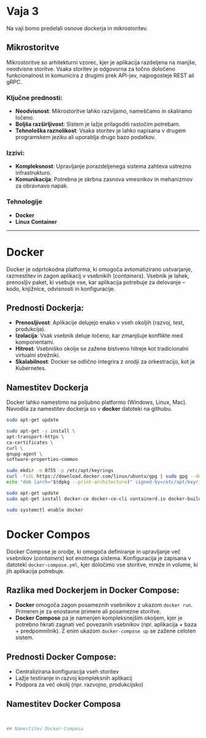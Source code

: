 # Vaja 3

Na vaji bomo predelali osnove dockerja in mikrostoritev. 

## Mikrostoritve

Mikrostoritve so arhitekturni vzorec, kjer je aplikacija razdeljena na manjše, neodvisne storitve. Vsaka storitev je odgovorna za točno določeno funkcionalnost in komunicira z drugimi prek API-jev, najpogosteje REST ali gRPC.

### Ključne prednosti:
- **Neodvisnost**: Mikrostoritve lahko razvijamo, nameščamo in skaliramo ločeno.
- **Boljša razširljivost**: Sistem je lažje prilagoditi rastočim potrebam.
- **Tehnološka raznolikost**: Vsaka storitev je lahko napisana v drugem programskem jeziku ali uporablja drugo bazo podatkov.

### Izzivi:
- **Kompleksnost**: Upravljanje porazdeljenega sistema zahteva ustrezno infrastrukturo.
- **Komunikacija**: Potrebna je skrbna zasnova vmesnikov in mehanizmov za obravnavo napak.

### Tehnologije
- **Docker**
- **Linux Container**

---

# Docker
Docker je odprtokodna platforma, ki omogoča avtomatizirano ustvarjanje, razmestitev in zagon aplikacij v vsebnikih (*containers*). Vsebnik je lahek, prenosljiv paket, ki vsebuje vse, kar aplikacija potrebuje za delovanje – kodo, knjižnice, odvisnosti in konfiguracije.

## Prednosti Dockerja:
- **Prenosljivost**: Aplikacije delujejo enako v vseh okoljih (razvoj, test, produkcija).
- **Izolacija**: Vsak vsebnik deluje ločeno, kar zmanjšuje konflikte med komponentami.
- **Hitrost**: Vsebniško okolje se zažene bistveno hitreje kot tradicionalni virtualni strežniki.
- **Skalabilnost**: Docker se odlično integrira z orodji za orkestracijo, kot je Kubernetes.

## Namestitev Dockerja

Docker lahko namestimo na poljubno platformo (Windows, Linux, Mac). Navodila za namestitev dockerja so v **docker** datoteki na githubu.
```bash
sudo apt-get update

sudo apt-get -y install \
apt-transport-https \
ca-certificates \
curl \
gnupg-agent \
software-properties-common

sudo mkdir -m 0755 -p /etc/apt/keyrings
curl -fsSL https://download.docker.com/linux/ubuntu/gpg | sudo gpg --dearmor -o /etc/apt/keyrings/docker.gpg
echo "deb [arch="$(dpkg --print-architecture)" signed-by=/etc/apt/keyrings/docker.gpg] https://download.docker.com/linux/ubuntu "$(. /etc/os-release && echo "$VERSION_CODENAME")" stable" |  sudo tee /etc/apt/sources.list.d/docker.list > /dev/null

sudo apt-get update
sudo apt-get install docker-ce docker-ce-cli containerd.io docker-buildx-plugin docker-compose-plugin

sudo systemctl enable docker
```
#  Docker Compos
Docker Compose je orodje, ki omogoča definiranje in upravljanje več vsebnikov (*containers*) kot enotnega sistema. Konfiguracija je zapisana v datoteki `docker-compose.yml`, kjer določimo vse storitve, mreže in volume, ki jih aplikacija potrebuje.
## Razlika med Dockerjem in Docker Compose:
- **Docker** omogoča zagon posameznih vsebnikov z ukazom `docker run`. Primeren je za enostavne primere ali posamezne storitve.
- **Docker Compose** pa je namenjen kompleksnejšim okoljem, kjer je potrebno hkrati zagnati več povezanih vsebnikov (npr. aplikacija + baza + predpomnilnik). Z enim ukazom `docker-compose up` se zažene celoten sistem.

## Prednosti Docker Compose:
- Centralizirana konfiguracija vseh storitev
- Lažje testiranje in razvoj kompleksnih aplikacij
- Podpora za več okolij (npr. razvojno, produkcijsko)

## Namestitev Docker Composa
```bash


## Namestitev Docker-Composa

